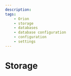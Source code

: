 ```yaml
---
description: 
tags:
    - Orion
    - storage
    - databases
    - database configuration
    - configuration
    - settings
---
```


# Storage

